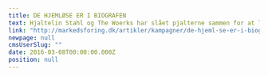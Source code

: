 ```yaml
---
title: DE HJEMLØSE ER I BIOGRAFEN
text: Hjaltelin Stahl og The Woerks har slået pjalterne sammen for at lave en tankevækkende biograftrailer i anledning af Hus Forbis 20 års jubilæum. ”The Invisible Man” dramatiserer på smukkeste vis de hjemløse
link: "http://markedsforing.dk/artikler/kampagner/de-hjeml-se-er-i-biografen"
newpage: null
cmsUserSlug: ""
date: 2016-03-08T00:00:00.000Z
position: null
---
```


